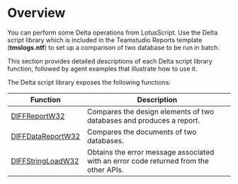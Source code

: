 # Overview

You can perform some Delta operations from LotusScript. Use the Delta script library which is included in the Teamstudio Reports template (**tmslogs.ntf**) to set up a comparison of two database to be run in batch.

This section provides detailed descriptions of each Delta script library function, followed by agent examples that illustrate how to use it.

The Delta script library exposes the following functions:

| Function | Description |
| --- | --- |
| [DIFFReportW32](scriptreport.md) | Compares the design elements of two databases and produces a report. |
| [DIFFDataReportW32](scriptreport.md) | Compares the documents of two databases. |
| [DIFFStringLoadW32](scriptstringload.md) | Obtains the error message associated with an error code returned from the other APIs. |